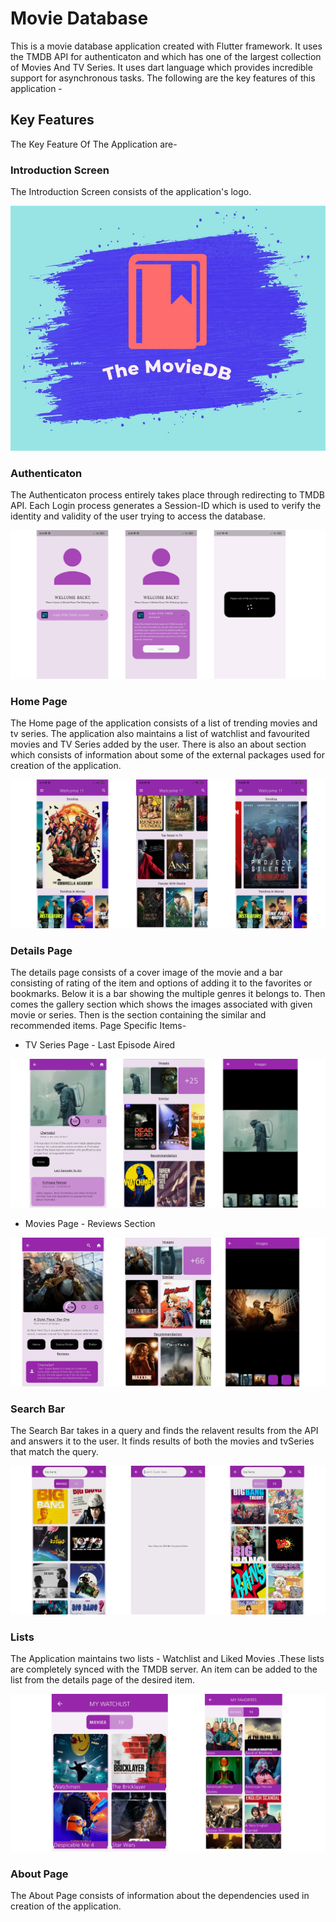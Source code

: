 # Movie Database
This is a movie database application created with Flutter framework. It uses the TMDB API for authenticaton and which has one of the largest collection of Movies And TV Series. It uses dart language which provides incredible support for asynchronous tasks. The following are the key features of this application - 
## Key Features
The Key Feature Of The Application are-
### Introduction Screen
The Introduction Screen consists of the application's logo.

![1](https://github.com/singhakshitraj/MoviesData/blob/main/lib/new-images/splash.png?raw=true)

### Authenticaton
The Authenticaton process entirely takes place through redirecting to TMDB API.
Each Login process generates a Session-ID which is used to verify the identity and validity of the user trying to access the database. 

![2](https://github.com/singhakshitraj/MoviesData/blob/main/lib/new-images/auth.png?raw=true)

### Home Page
The Home page of the application consists of a list of trending movies and tv series. The application also maintains a list of watchlist and favourited movies and TV Series added by the user. There is also an about section which consists of information about some of the external packages used for creation of the application.

![5](https://github.com/singhakshitraj/MoviesData/blob/main/lib/new-images/home.png?raw=true)

### Details Page
The details page consists of a cover image of the movie and a bar consisting of rating of the item and options of adding it to the favorites or bookmarks. Below it is a bar showing the multiple genres it belongs to. Then comes the gallery section which shows the images associated with given movie or series. Then is the section containing the similar and recommended items. Page Specific Items-
* TV Series Page - Last Episode Aired

![8](https://github.com/singhakshitraj/MoviesData/blob/main/lib/new-images/tv-detail.png?raw=true)

* Movies Page - Reviews Section

![11](https://github.com/singhakshitraj/MoviesData/blob/main/lib/new-images/movie-detail.png?raw=true)

### Search Bar
The Search Bar takes in a query and finds the relavent results from the API and answers it to the user. It finds results of both the movies and tvSeries that match the query.

![14](https://github.com/singhakshitraj/MoviesData/blob/main/lib/new-images/search.png?raw=true)

### Lists
The Application maintains two lists - Watchlist and Liked Movies .These lists are completely synced with the TMDB server. An item can be added to the list from the details page of the desired item.

![17](https://github.com/singhakshitraj/MoviesData/blob/main/lib/new-images/lists.png?raw=true)

### About Page
The About Page consists of information about the dependencies used in creation of the application.